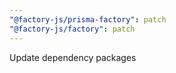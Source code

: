 ```yaml
---
"@factory-js/prisma-factory": patch
"@factory-js/factory": patch
---
```


Update dependency packages

